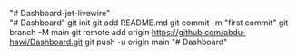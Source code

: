 "# Dashboard-jet-livewire"   
"# Dashboard"  git init git add README.md git commit -m "first commit" git branch -M main git remote add origin https://github.com/abdu-hawi/Dashboard.git git push -u origin main
"# Dashboard" 
